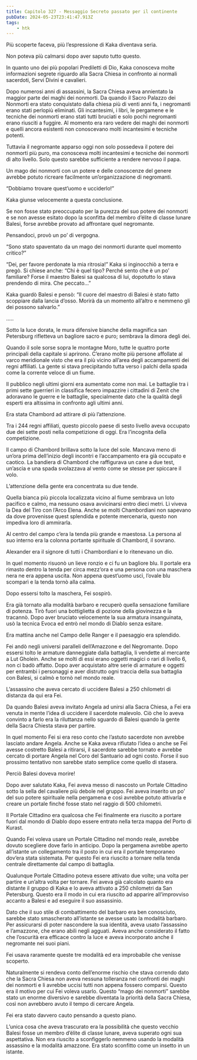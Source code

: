 ```yaml
---
title: Capitolo 327 - Messaggio Secreto passato per il continente
pubDate: 2024-05-23T23:41:47.913Z
tags:
    - htk
---
```


Più scoperte faceva, più l’espressione di Kaka diventava seria.

Non poteva più calmarsi dopo aver saputo tutto questo.

In quanto uno dei più popolari Prediletti di Dio, Kaka conosceva molte informazioni segrete riguardo alla Sacra Chiesa in confronto ai normali sacerdoti, Servi Divini e cavalieri.

Dopo numerosi anni di assassini, la Sacra Chiesa aveva annientato la maggior parte dei maghi dei nonmorti. Da quando il Sacro Palazzo dei Nonmorti era stato conquistato dalla chiesa più di venti anni fa, i negromanti erano stati perlopiù eliminati. Gli incantesimi, i libri, le pergamene e le tecniche dei nonmorti erano stati tutti bruciati e solo pochi negromanti erano riusciti a fuggire. Al momento era raro vedere dei maghi dei nonmorti e quelli ancora esistenti non conoscevano molti incantesimi e tecniche potenti.

Tuttavia il negromante apparso oggi non solo possedeva il potere dei nonmorti più puro, ma conosceva molti incantesimi e tecniche dei nonmorti di alto livello. Solo questo sarebbe sufficiente a rendere nervoso il papa.

Un mago dei nonmorti con un potere e delle conoscenze del genere avrebbe potuto ricreare facilmente un’organizzazione di negromanti.

“Dobbiamo trovare quest’uomo e ucciderlo!”

Kaka giunse velocemente a questa conclusione.

Se non fosse stato preoccupato per la purezza del suo potere dei nonmorti e se non avesse esitato dopo la sconfitta del membro d’élite di classe lunare Balesi, forse avrebbe provato ad affrontare quel negromante.

Pensandoci, provò un po’ di vergogna.

“Sono stato spaventato da un mago dei nonmorti durante quel momento critico?”

“Dei, per favore perdonate la mia ritrosia!” Kaka si inginocchiò a terra e pregò. Si chiese anche: “Chi è quel tipo? Perché sento che è un po’ familiare? Forse il maestro Balesi sa qualcosa di lui, dopotutto lo stava prendendo di mira. Che peccato…”

Kaka guardò Balesi e pensò: “Il cuore del maestro di Balesi è stato fatto scoppiare dalla lancia d’osso. Morirà da un momento all’altro e nemmeno gli dei possono salvarlo.”

…..

Sotto la luce dorata, le mura difensive bianche della magnifica san Petersburg rifletteva un bagliore sacro e puro; sembrava la dimora degli dei.

Quando il sole sorse sopra le montagne Moro, tutte le quattro porte principali della capitale si aprirono. C’erano molte più persone affollate al varco meridionale visto che era il più vicino all’area degli accampamenti dei regni affiliati. La gente si stava precipitando tutta verso i palchi della spada come la corrente veloce di un fiume.

Il pubblico negli ultimi giorni era aumentato come non mai. Le battaglie tra i primi sette guerrieri in classifica fecero impazzire i cittadini di Zenit che adoravano le guerre e le battaglie, specialmente dato che la qualità degli esperti era altissima in confronto agli ultimi anni.

Era stata Chambord ad attirare di più l’attenzione.

Tra i 244 regni affiliati, questo piccolo paese di sesto livello aveva occupato due dei sette posti nella competizione di oggi. Era l’incognita della competizione.

Il campo di Chambord brillava sotto la luce del sole. Mancava meno di un’ora prima dell’inizio degli incontri e l’accampamento era già occupato e caotico. La bandiera di Chambord che raffigurava un cane a due test, un’ascia e una spada svolazzava al vento come se stesse per spiccare il volo.

L’attenzione della gente era concentrata su due tende.

Quella bianca più piccola localizzata vicino al fiume sembrava un loto pacifico e calmo, ma nessuno osava avvicinarsi entro dieci metri. Lì viveva la Dea del Tiro con l’Arco Elena. Anche se molti Chambordiani non sapevano da dove provenisse quest splendida e potente mercenaria, questo non impediva loro di ammirarla.

Al centro del campo c’era la tenda più grande e maestosa. La persona al suo interno era la colonna portante spirituale di Chambord, il sovrano.

Alexander era il signore di tutti i Chambordiani e lo ritenevano un dio.

In quel momento risuonò un lieve ronzio e ci fu un bagliore blu. Il portale era rimasto dentro la tenda per circa mezz’ora e una persona con una maschera nera ne era appena uscita. Non appena quest’uomo uscì, l’ovale blu scomparì e la tenda tornò alla calma.

Dopo essersi tolto la maschera, Fei sospirò.

Era già tornato alla modalità barbaro e recuperò quella sensazione familiare di potenza. Tirò fuori una bottiglietta di pozione della giovinezza e la tracannò. Dopo aver bruciato velocemente la sua armatura insanguinata, usò la tecnica Evoca ed entrò nel mondo di Diablo senza esitare.

Era mattina anche nel Campo delle Ranger e il paesaggio era splendido.

Fei andò negli universi paralleli dell’Amazzone e del Negromante. Dopo essersi tolto le armature danneggiate dalla battaglia, li vendette al mercante a Lut Gholein. Anche se molti di essi erano oggetti magici o rari di livello 6, non ci badò affatto. Dopo aver acquistato altre serie di armature e oggetti per entrambi i personaggi e aver distrutto ogni traccia della sua battaglia con Balesi, si calmò e tornò nel mondo reale.

L’assassino che aveva cercato di uccidere Balesi a 250 chilometri di distanza da qui era Fei.

Da quando Balesi aveva invitato Angela ad unirsi alla Sacra Chiesa, a Fei era venuta in mente l’idea di uccidere il sacerdote malevolo. Ciò che lo aveva convinto a farlo era la riluttanza nello sguardo di Balesi quando la gente della Sacra Chiesta stava per partire.

In quel momento Fei si era reso conto che l’astuto sacerdote non avrebbe lasciato andare Angela. Anche se Kaka aveva rifiutato l’idea o anche se Fei avesse costretto Balesi a ritirarsi, il sacerdote sarebbe tornato e avrebbe cercato di portare Angela nel Coro del Santuario ad ogni costo. Forse il suo prossimo tentativo non sarebbe stato semplice come quello di stasera.

Perciò Balesi doveva morire!

Dopo aver salutato Kaka, Fei aveva messo di nascosto un Portale Cittadino sotto la sella del cavaliere più debole nel gruppo. Fei aveva inserito un po’ del suo potere spirituale nella pergamena e così avrebbe potuto attivarla e creare un portale finché fosse stato nel raggio di 500 chilometri.

Il Portale Cittadino era qualcosa che Fei finalmente era riuscito a portare fuori dal mondo di Diablo dopo essere entrato nella terza mappa del Porto di Kurast.

Quando Fei voleva usare un Portale Cittadino nel mondo reale, avrebbe dovuto scegliere dove farlo in anticipo. Dopo la pergamena avrebbe aperto all’istante un collegamento tra il posto in cui era il portale temporaneo dov’era stata sistemata. Per questo Fei era riuscito a tornare nella tenda centrale direttamente dal campo di battaglia.

Qualunque Portale Cittadino poteva essere attivato due volte; una volta per partire e un’altra volta per tornare. Fei aveva già calcolato quanto era distante il gruppo di Kaka e lo aveva attivato a 250 chilometri da San Petersburg. Questo era il modo in cui era riuscito ad apparire all’improvviso accanto a Balesi e ad eseguire il suo assassinio.

Dato che il suo stile di combattimento del barbaro era ben conosciuto, sarebbe stato smascherato all’istante se avesse usato la modalità barbaro. Per assicurarsi di poter nascondere la sua identità, aveva usato l’assassino e l’amazzone, che erano abili negli agguati. Aveva anche considerato il fatto che l’oscurità era efficace contro la luce e aveva incorporato anche il negromante nei suoi piani.

Fei usava raramente queste tre modalità ed era improbabile che venisse scoperto.

Naturalmente si rendeva conto dell’enorme rischio che stava correndo dato che la Sacra Chiesa non aveva nessuna tolleranza nei confronti dei maghi dei nonmorti e li avrebbe uccisi tutti non appena fossero comparsi. Questo era il motivo per cui Fei voleva usarlo. Questo “mago dei nonmorti” sarebbe stato un enorme diversivo e sarebbe diventata la priorità della Sacra Chiesa, così non avrebbero avuto il tempo di cercare Angela.

Fei era stato davvero cauto pensando a questo piano.

L’unica cosa che aveva trascurato era la possibilità che questo vecchio Balesi fosse un membro d’élite di classe lunare, aveva superato ogni sua aspettativa. Non era riuscito a sconfiggerlo nemmeno usando la modalità assassino e la modalità amazzone. Era stato sconfitto come un insetto in un istante.



